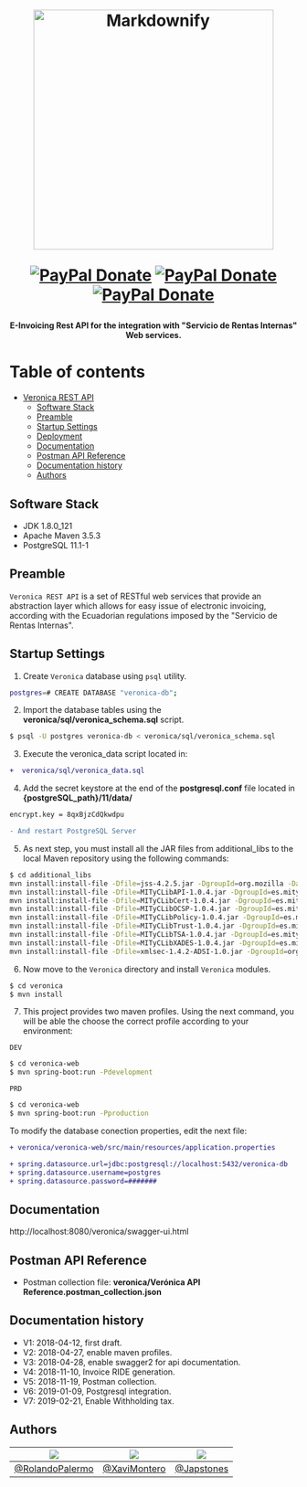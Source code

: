 <h1 align="center">
<img src="https://raw.githubusercontent.com/rolandopalermo/Veronica/master/static/veronica.jpg" alt="Markdownify" width="420">
<p align="center">
  <a href="https://www.paypal.me/rolandopalermo" target="_blank"><img alt="PayPal Donate" src="http://ionicabizau.github.io/badges/paypal.svg"></a>
  <a href="blog.rolandopalermo.com" target="_blank"><img alt="PayPal Donate" src="https://img.shields.io/badge/plaform-windows%20%7C%20linux%20%7C%20macOS-blue.svg"></a>
  <a href="blog.rolandopalermo.com" target="_blank"><img alt="PayPal Donate" src="https://img.shields.io/badge/version-1.0.0-green.svg"></a>
</p>
<h4 align="center">E-Invoicing Rest API for the integration with "Servicio de Rentas Internas" Web services.</h4>
</h1>

<!-- TOC depthFrom:1 depthTo:2 withLinks:1 updateOnSave:1 orderedList:0 -->
Table of contents
=================
- [Veronica REST API](#veronica-rest-api)
	- [Software Stack](#software-stack)
	- [Preamble](#preamble)
	- [Startup Settings](#startup-settings)
	- [Deployment](#deployment)
	- [Documentation](#documentation)
	- [Postman API Reference](#postman-api-reference)
	- [Documentation history](#documentation-history)
	- [Authors](#authors)

<!-- /TOC -->
## Software Stack
- JDK 1.8.0_121
- Apache Maven 3.5.3
- PostgreSQL 11.1-1

## Preamble
`Veronica REST API` is a set of RESTful web services that provide an abstraction layer which allows for easy issue of electronic invoicing, according with the Ecuadorian regulations imposed by the "Servicio de Rentas Internas".

## Startup Settings

1. Create `Veronica` database using `psql` utility.
```bash
postgres=# CREATE DATABASE "veronica-db";
```

2. Import the database tables using the **veronica/sql/veronica_schema.sql** script.
```bash
$ psql -U postgres veronica-db < veronica/sql/veronica_schema.sql
```
3. Execute the veronica_data script located in:
```diff
+  veronica/sql/veronica_data.sql
```
4. Add the secret keystore at the end of the **postgresql.conf** file located in **{postgreSQL_path}/11/data/**
```bash
encrypt.key = 8qxBjzCdQkwdpu
```

```diff
- And restart PostgreSQL Server
```

5. As next step, you must install all the JAR files from additional_libs to the local Maven repository using the following commands:
```bash
$ cd additional_libs
mvn install:install-file -Dfile=jss-4.2.5.jar -DgroupId=org.mozilla -DartifactId=jss -Dversion=4.2.5 -Dpackaging=jar
mvn install:install-file -Dfile=MITyCLibAPI-1.0.4.jar -DgroupId=es.mityc.javasign -DartifactId=api -Dversion=1.0.4 -Dpackaging=jar
mvn install:install-file -Dfile=MITyCLibCert-1.0.4.jar -DgroupId=es.mityc.javasign -DartifactId=cert -Dversion=1.0.4 -Dpackaging=jar
mvn install:install-file -Dfile=MITyCLibOCSP-1.0.4.jar -DgroupId=es.mityc.javasign -DartifactId=ocsp  -Dversion=1.0.4 -Dpackaging=jar
mvn install:install-file -Dfile=MITyCLibPolicy-1.0.4.jar -DgroupId=es.mityc.javasign -DartifactId=policy -Dversion=1.0.4 -Dpackaging=jar
mvn install:install-file -Dfile=MITyCLibTrust-1.0.4.jar -DgroupId=es.mityc.javasign -DartifactId=trust -Dversion=1.0.4 -Dpackaging=jar
mvn install:install-file -Dfile=MITyCLibTSA-1.0.4.jar -DgroupId=es.mityc.javasign -DartifactId=tsa -Dversion=1.0.4 -Dpackaging=jar
mvn install:install-file -Dfile=MITyCLibXADES-1.0.4.jar -DgroupId=es.mityc.javasign -DartifactId=xades -Dversion=1.0.4 -Dpackaging=jar
mvn install:install-file -Dfile=xmlsec-1.4.2-ADSI-1.0.jar -DgroupId=org.apache.xmlsec-adsi -DartifactId=xmlsec-adsi -Dversion=1.4.2 -Dpackaging=jar
```

6. Now move to the `Veronica` directory and install `Veronica` modules.
```bash
$ cd veronica
$ mvn install
```

7. This project provides two maven profiles. Using the next command, you will  be able the choose the correct profile according to your environment:

`DEV`
```bash
$ cd veronica-web
$ mvn spring-boot:run -Pdevelopment
```
`PRD`
```bash
$ cd veronica-web
$ mvn spring-boot:run -Pproduction
```

To modify the database conection properties, edit the next file:

```diff
+ veronica/veronica-web/src/main/resources/application.properties
```

```diff
+ spring.datasource.url=jdbc:postgresql://localhost:5432/veronica-db
+ spring.datasource.username=postgres
+ spring.datasource.password=#######
```

## Documentation
http://localhost:8080/veronica/swagger-ui.html

## Postman API Reference
- Postman collection file: **veronica/Verónica API Reference.postman_collection.json**

## Documentation history

- V1: 2018-04-12, first draft.
- V2: 2018-04-27, enable maven profiles.
- V3: 2018-04-28, enable swagger2 for api documentation.
- V4: 2018-11-10, Invoice RIDE generation.
- V5: 2018-11-19, Postman collection.
- V6: 2019-01-09, Postgresql integration.
- V7: 2019-02-21, Enable Withholding tax.

## Authors

| [![](https://avatars1.githubusercontent.com/u/11875482?v=4&s=80)](https://github.com/rolandopalermo) | [![](https://avatars2.githubusercontent.com/u/24358710?s=80&v=4)](https://github.com/XaviMontero) | [![](https://avatars0.githubusercontent.com/u/3452663?s=80&v=4)](https://github.com/XaviMontero) |
|-|-|-|
| [@RolandoPalermo](https://github.com/rolandopalermo) | [@XaviMontero](https://github.com/XaviMontero) | [@Japstones](https://github.com/japstones) |
